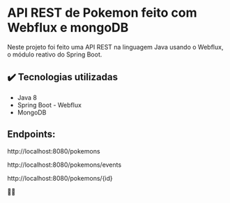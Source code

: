 # API REST de Pokemon feito com Webflux e mongoDB #

Neste projeto foi feito uma API REST na linguagem Java usando o Webflux, o módulo reativo do Spring Boot.

## :heavy_check_mark: Tecnologias utilizadas

- Java 8
- Spring Boot - Webflux
- MongoDB

<u></u>

## Endpoints:

http://localhost:8080/pokemons

http://localhost:8080/pokemons/events

http://localhost:8080/pokemons/{id}



:rocket::rocket:
